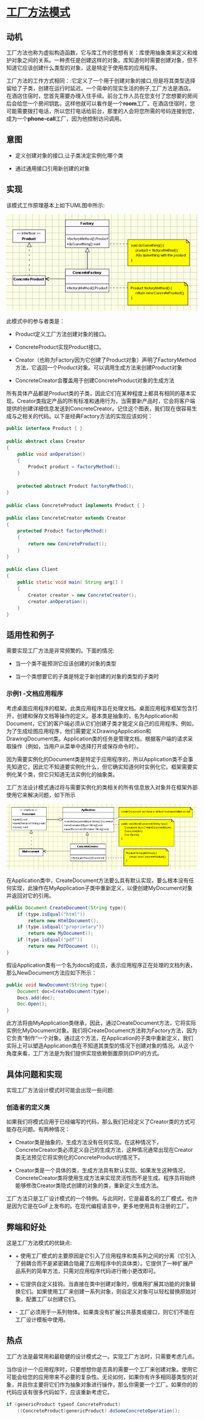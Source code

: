 # [工厂方法模式](https://www.oodesign.com/factory-method-pattern.html) #
<!-- # Factory Method Pattern # -->

## 动机 ##
<!-- ## Motivation ## -->

工厂方法也称为虚拟构造函数，它与库工作的思想有关：库使用抽象类来定义和维护对象之间的关系。一种责任是创建这样的对象。库知道何时需要创建对象，但不知道它应该创建什么类型的对象，这是特定于使用库的应用程序。
<!-- Also known as Virtual Constructor, the Factory Method is related to the idea on which libraries work: a library uses abstract classes for defining and maintaining relations between objects. One type of responsibility is creating such objects. The library knows when an object needs to be created, but not what kind of object it should create, this being specific to the application using the library. -->

工厂方法的工作方式相同：:它定义了一个用于创建对象的接口,但是将其类型选择留给了子类，创建在运行时延迟。一个简单的现实生活的例子,工厂方法是酒店。在酒店住宿时，您首先需要办理入住手续。前台工作人员在您支付了您想要的房间后会给您一个房间钥匙，这样他就可以看作是一个**room**工厂。在酒店住宿时，您可能需要拨打电话，所以您打电话给前台，那里的人会将您所需的号码连接到您，成为一个**phone-call**工厂，因为他控制访问调用。
<!-- The Factory method works just the same way: it defines an interface for creating an object, but leaves the choice of its type to the subclasses, creation being deferred at run-time. A simple real life example of the Factory Method is the hotel. When staying in a hotel you first have to check in. The person working at the front desk will give you a key to your room after you've paid for the room you want and this way he can be looked at as a �room� factory. While staying at the hotel, you might need to make a phone call, so you call the front desk and the person there will connect you with the number you need, becoming a �phone-call� factory, because he controls the access to calls, too. -->

## 意图 ##
<!-- ## Intent ## -->

* 定义创建对象的接口,让子类决定实例化哪个类
<!-- Defines an interface for creating objects, but let subclasses to decide which class to instantiate -->

* 通过通用接口引用新创建的对象
<!-- Refers to the newly created object through a common interface -->

## 实现 ##
<!-- ## Implementation ## -->

该模式工作原理基本上如下UML图中所示:
<!-- The pattern basically works as shown below, in the UML diagram: -->

![工厂方法实现——UML类图](images/factory%20method%20implementation%20-%20uml%20class%20diagram.gif)
<!-- Factory Method Implementation - UML Class Diagram  -->

此模式中的参与者类是：
<!-- The participants classes in this pattern are: -->

* Product定义工厂方法创建对象的接口。
<!-- Product defines the interface for objects the factory method creates. -->
* ConcreteProduct实现Product接口。
<!-- ConcreteProduct implements the Product interface. -->
* Creator（也称为Factory因为它创建了Product对象）声明了FactoryMethod方法，它返回一个Product对象。可以调用生成方法来创建Product对象
<!-- Creator(also refered as Factory because it creates the Product objects) declares the method FactoryMethod, which returns a Product object. May call the generating method for creating Product objects -->
* ConcreteCreator会覆盖用于创建ConcreteProduct对象的生成方法
<!-- ConcreteCreator overrides the generating method for creating ConcreteProduct objects -->

所有具体产品都是Product类的子类，因此它们在某种程度上都具有相同的基本实现。Creator类指定产品的所有标准和通用行为，当需要新产品时，它会将客户端提供的创建详细信息发送到ConcreteCreator。记住这个图表，我们现在很容易生成与之相关的代码。以下是经典Factory方法的实现应该如何：
<!-- All concrete products are subclasses of the Product class, so all of them have the same basic implementation, at some extent. The Creator class specifies all standard and generic behavior of the products and when a new product is needed, it sends the creation details that are supplied by the client to the ConcreteCreator. Having this diagram in mind, it is easy for us now to produce the code related to it. Here is how the implementation of the classic Factory method should look: -->

```java
public interface Product { }

public abstract class Creator 
{
	public void anOperation() 
	{
		Product product = factoryMethod();
	}
	
	protected abstract Product factoryMethod();
}

public class ConcreteProduct implements Product { }

public class ConcreteCreator extends Creator 
{
	protected Product factoryMethod() 
	{
		return new ConcreteProduct();
	}
}

public class Client 
{
	public static void main( String arg[] ) 
	{
		Creator creator = new ConcreteCreator();
		creator.anOperation();
	}
}
```

## 适用性和例子 ##
<!-- ## Applicability & Examples ## -->

需要实现工厂方法是非常频繁的。下面的情况:
<!-- The need for implementing the Factory Method is very frequent. The cases are the ones below: -->
* 当一个类不能预测它应该创建的对象的类型
<!-- when a class can't anticipate the type of the objects it is supposed to create -->
* 当一个类想要它的子类是特定于新创建的对象的类型的子类时
<!-- when a class wants its subclasses to be the ones to specific the type of a newly created object -->

### 示例1 -文档应用程序 ###
<!-- ### Example 1 - Documents Application. ### -->

考虑桌面应用程序的框架。此类应用程序旨在处理文档。桌面应用程序框架包含打开，创建和保存文档等操作的定义。基本类是抽象的，名为Application和Document，它们的客户端必须从它们创建子类才能定义自己的应用程序。例如，为了生成绘图应用程序，他们需要定义DrawingApplication和DrawingDocument类。Application类的任务是管理文档，根据客户端的请求采取操作（例如，当用户从菜单中选择打开或保存命令时）。
<!-- Take into consideration a framework for desktop applications. Such applications are meant to work with documents. A framework for desktop applications contains definitions for operations such as opening, creating and saving a document. The basic classes are abstract ones, named Application and Document, their clients having to create subclasses from them in order to define their own applications. For generating a drawing application, for example, they need to define the DrawingApplication and DrawingDocument classes. The Application class has the task of managing the documents, taking action at the request of the client (for example, when the user selects the open or save command form the menu). -->

因为需要实例化的Document类是特定于应用程序的，所以Application类不会事先知道它，因此它不知道要实例化什么，但它确实知道何时实例化它。框架需要实例化某个类，但它只知道无法实例化的抽象类。
<!-- Because the Document class that needs to be instantiated is specific to the application, the Application class does not know it in advance, so it doesn't know what to instantiate, but it does know when to instantiate it. The framework needs to instantiate a certain class, but it only knows abstract classes that can't be instantiated. -->

工厂方法设计模式通过将与需要实例化的类相关的所有信息放入对象并在框架外部使用它来解决问题，如下所示
<!-- The Factory Method design pattern solves the problem by putting all the information related to the class that needs to be instantiated into an object and using them outside the framework, as you can see below -->

![工厂方法的例子——UML类图](images/factory%20method%20example%20-%20uml%20class%20diagram.gif)
<!-- Factory Method Example - UML Class Diagram -->

在Application类中，CreateDocument方法要么具有默认实现，要么根本没有任何实现，此操作在MyApplication子类中重新定义，以便创建MyDocument对象并返回对它的引用。
<!-- In the Application class the CreateDocument method either has a default implementation or it doesn't have any implementation at all, this operation being redefined in the MyApplication subclass so that it creates a MyDocument object and returns a reference to it. -->

```java
public Document CreateDocument(String type){
	if (type.isEqual("html"))
		return new HtmlDocument();
	if (type.isEqual("proprietary"))
		return new MyDocument();
	if (type.isEqual("pdf"))
		return new PdfDocument ();
}
```

假设Application类有一个名为docs的成员，表示应用程序正在处理的文档列表，那么NewDocument方法应如下所示：
<!-- Assuming that the Application class has a member called docs that represents a list of documents being handled by the application, then the NewDocument method should look like this: -->

```java
public void NewDocument(String type){
	Document doc=CreateDocument(type);
	Docs.add(doc);
	Doc.Open();
}
```

此方法将由MyApplication类继承，因此，通过CreateDocument方法，它将实际实例化MyDocument对象。我们将CreateDocument方法称为Factory方法，因为它负责“制作”一个对象。通过这个方法，在Application的子类中重新定义，我们实际上可以塑造Application类在不知道其类型的情况下创建对象的情况。从这个角度来看，工厂方法是为我们提供实现依赖倒置原则(DIP)的方式。
<!-- This method will be inherited by the MyApplication class and, so, through the CreateDocument method, it will actually instantiate MyDocument objects. We will call the CreateDocument method a Factory Method because it is responsible with 'making' an object. Through this method, redefined in Application's subclasses, we can actually shape the situation in which the Application class creates objects without knowing their type. From this point of view the factory method is pattern which provides us a way to achieve the DIP principle. -->

## 具体问题和实现 ##
<!-- ## Specific problems and implementation ## -->

实现工厂方法设计模式时可能会出现一些问题:
<!-- When implementing the Factory Method design pattern some issues may appear: -->


### 创造者的定义类 ###
<!-- ### Definition of Creator class ###-->

如果我们将模式应用于已经编写的代码，那么我们已经定义了Creator类的方式可能存在问题。有两种情况：
<!-- If we apply the pattern to an already written code there may be problems with the way we have the Creator class already defined. There are two cases: -->

* Creator类是抽象的，生成方法没有任何实现。在这种情况下，ConcreteCreator类必须定义自己的生成方法，这种情况通常出现在Creator类无法预见它将实例化的ConcreteProduct的情况下。
<!-- Creator class is abstract and generating method does not have any implementation. In this case the ConcreteCreator classes must define their own generation method and this situation usually appears in the cases where the Creator class can't foresee what ConcreteProduct it will instantiate. -->
* Creator类是一个具体的类，生成方法具有默认实现。如果发生这种情况，ConcreteCreator类将使用生成方法来实现灵活性而不是生成。程序员将始终能够修改Creator类隐式创建的对象的类，重新定义生成方法。
<!-- Creator class is a concrete class, the generating method having a default implementation. If this happens, the ConcreteCreator classes will use the generating method for flexibility rather than for generation. The programmer will always be able to modify the class of the objects that the Creator class implicitly creates, redefining the generation method. -->

工厂方法只是工厂设计模式的一个特例。与此同时，它是最着名的工厂模式，也许是因为它是在GoF上发布的。在现代编程语言中，更多地使用具有注册的工厂。
<!-- Factory method is just a particular case of the factory design pattern. In the same time it is the most known factory pattern, maybe because it was published in the GoF. In modern programming languages the factory with registration is more used. -->

## 弊端和好处 ##
<!-- ## Drawbacks and Benefits ## -->

这是工厂方法模式的优缺点:
<!-- Here are the benefits and drawbacks of factory method pattern: -->

* \+ 使用工厂模式的主要原因是它引入了应用程序和类系列之间的分离（它引入了弱耦合而不是紧密耦合隐藏了应用程序中的具体类）。它提供了一种扩展产品系列的简单方法，只需对应用程序代码进行微小更改即可。
<!-- The main reason for which the factory pattern is used is that it introduces a separation between the application and a family of classes (it introduces weak coupling instead of tight coupling hiding concrete classes from the application). It provides a simple way of extending the family of products with minor changes in application code. -->
* \+ 它提供自定义挂钩。当直接在类中创建对象时，很难用扩展其功能的对象替换它们。如果使用工厂来创建一系列对象，则自定义对象可以轻松替换原始对象，配置工厂以创建它们。
<!-- It provides customization hooks. When the objects are created directly inside the class it's hard to replace them by objects which extend their functionality. If a factory is used instead to create a family of objects the customized objects can easily replace the original objects, configuring the factory to create them. -->
* \- 工厂必须用于一系列物体。如果类没有扩展公共基类或接口，则它们不能在工厂设计模板中使用。
<!-- The factory has to be used for a family of objects. If the classes doesn't extend common base class or interface they can not be used in a factory design template. -->

## 热点 ##
<!-- ## Hot Points: ## -->

工厂方法是最常用和最稳健的设计模式之一。实现工厂方法时，只需要考虑几点。
<!-- The factory method is one of the most used and one of the more robust design patterns. There are only few points which have to be considered when you implement a factory method. -->

当你设计一个应用程序时，只要想想你是否真的需要一个工厂来创建对象。使用它可能会给您的应用带来不必要的复杂性。无论如何，如果你有许多相同基类型的对象，并且你主要将它们作为抽象对象进行操作，那么你需要一个工厂。如果你的的代码应该有很多代码如下，应该重新考虑它。
<!-- When you design an application just think if you really need it a factory to create objects. Maybe using it will bring unnecessary complexity in your application. Anyway if you have many object of the same base type and you manipulate them mostly as abstract objects, then you need a factory. If you're code should have a lot of code like the following, reconsider it. -->

```java
if (genericProduct typeof ConcreteProduct)
	((ConcreteProduct)genericProduct).doSomeConcreteOperation();
```